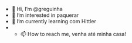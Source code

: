 - 👋 Hi, I’m @greguinha
- 👀 I’m interested in paquerar
- 🌱 I’m currently learning com Hittler
- - 📫 How to reach me, venha até minha casa!

<!---
greguinha/greguinha is a ✨ special ✨ repository because its `README.md` (this file) appears on your GitHub profile.
You can click the Preview link to take a look at your changes.
--->
